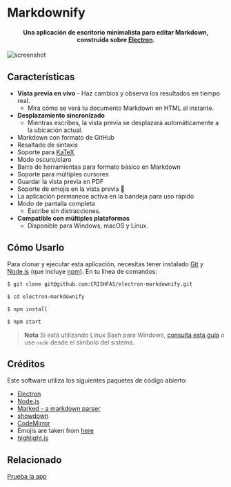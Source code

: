 # Markdownify

<h4 align="center">Una aplicación de escritorio minimalista para editar Markdown, construida sobre <a href="http://electron.atom.io" target="_blank">Electron</a>.</h4>

![screenshot](https://raw.githubusercontent.com/amitmerchant1990/electron-markdownify/master/app/img/markdownify.gif)

## Características

* **Vista previa en vivo** - Haz cambios y observa los resultados en tiempo real.
  - Mira cómo se verá tu documento Markdown en HTML al instante.
* **Desplazamiento sincronizado**
  - Mientras escribes, la vista previa se desplazará automáticamente a la ubicación actual.
* Markdown con formato de GitHub  
* Resaltado de sintaxis
* Soporte para [KaTeX](https://khan.github.io/KaTeX/)
* Modo oscuro/claro
* Barra de herramientas para formato básico en Markdown
* Soporte para múltiples cursores
* Guardar la vista previa en PDF
* Soporte de emojis en la vista previa 🎉
* La aplicación permanece activa en la bandeja para uso rápido
* Modo de pantalla completa
  - Escribe sin distracciones.
* **Compatible con múltiples plataformas**
  - Disponible para Windows, macOS y Linux.

## Cómo Usarlo

Para clonar y ejecutar esta aplicación, necesitas tener instalado [Git](https://git-scm.com) y [Node.js](https://nodejs.org/en/download/) (que incluye [npm](http://npmjs.com)). En tu línea de comandos:

```bash
$ git clone git@github.com:CRISHFAS/electron-markdownify.git

$ cd electron-markdownify

$ npm install

$ npm start
```

> **Nota**
> Si está utilizando Linux Bash para Windows, [consulta esta guía](https://www.howtogeek.com/261575/how-to-run-graphical-linux-desktop-applications-from-windows-10s-bash-shell/) o use `node` desde el simbolo del sistema.

## Créditos

Este software utiliza los siguientes paquetes de código abierto:

- [Electron](http://electron.atom.io/)
- [Node.js](https://nodejs.org/)
- [Marked - a markdown parser](https://github.com/chjj/marked)
- [showdown](http://showdownjs.github.io/showdown/)
- [CodeMirror](http://codemirror.net/)
- Emojis are taken from [here](https://github.com/arvida/emoji-cheat-sheet.com)
- [highlight.js](https://highlightjs.org/)

## Relacionado

[Prueba la app](https://github.com/CRISHFAS/electron-markdownify/releases/tag/v1.4.1)
